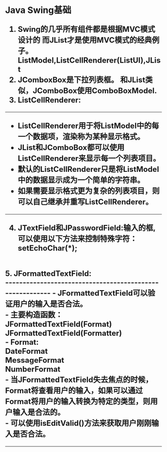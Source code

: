 # Java Swing基础 #
<font size="5"><b>
1. Swing的几乎所有组件都是根据MVC模式设计的
而JList才是使用MVC模式的经典例子。  ListModel,ListCellRenderer(ListUI),JList<br/>
2. JComboxBox是下拉列表框。
和JList类似，JComboBox使用ComboBoxModel.<br/>
3. ListCellRenderer:<br/>
---------------------------------------------------------
- ListCellRenderer用于将ListModel中的每一个数据项，渲染称为某种显示格式。<br/>
- JList和JComboBox都可以使用ListCellRenderer来显示每一个列表项目。<br/>
- 默认的ListCellRenderer只是将ListModel中的数据显示成为一个简单的字符串。<br/>
- 如果需要显示格式更为复杂的列表项目，则可以自己继承并重写ListCellRenderer。<br/>

---------------------------------------------------------

4. JTextField和JPasswordField:输入的框,可以使用以下方法来控制特殊字符：setEchoChar(*);
<br/>
5. JFormattedTextField:<br/>
---------------------------------------------------------
- JFormattedTextField可以验证用户的输入是否合法。<br/>
- 主要构造函数：<br/>
	JFormattedTextField(Format)<br/>
	JFormattedTextField(Formatter)<br/>
- Format:<br/>
	DateFormat<br/>
	MessageFormat<br/>
	NumberFormat <br/>
- 当JFormattedTextField失去焦点的时候，Format将查看用户的输入，如果可以通过Format将用户的输入转换为特定的类型，则用户输入是合法的。<br/>
- 可以使用isEditValid()方法来获取用户刚刚输入是否合法。<br/>

---------------------------------------------------------
</b></font>